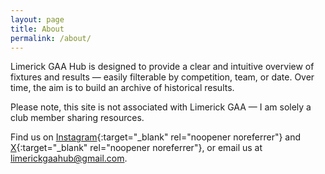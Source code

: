 ```yaml
---
layout: page
title: About
permalink: /about/
---
```


Limerick GAA Hub is designed to provide a clear and intuitive overview of fixtures and results — easily filterable by competition, team, or date. Over time, the aim is to build an archive of historical results.

Please note, this site is not associated with Limerick GAA — I am solely a club member sharing resources.

Find us on [Instagram](https://www.instagram.com/limerickgaahub){:target="_blank" rel="noopener noreferrer"} and [X](https://x.com/limerickgaahub){:target="_blank" rel="noopener noreferrer"}, or email us at [limerickgaahub@gmail.com](mailto:limerickgaahub@gmail.com).
